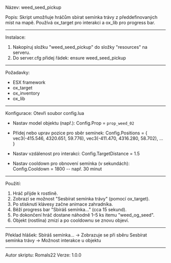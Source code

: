 Název: weed_seed_pickup

Popis:
Skript umožňuje hráčům sbírat semínka trávy z předdefinovaných míst na mapě.
Používá ox_target pro interakci a ox_lib pro progress bar.

-----------------------------------
Instalace:
1. Nakopíruj složku "weed_seed_pickup" do složky "resources" na serveru.
2. Do server.cfg přidej řádek:
   ensure weed_seed_pickup

-----------------------------------
Požadavky:
- ESX framework
- ox_target
- ox_inventory
- ox_lib

-----------------------------------
Konfigurace:
Otevři soubor config.lua

- Nastav model objektu (např.):
    Config.Prop = `prop_weed_02`

- Přidej nebo uprav pozice pro sběr semínek:
    Config.Positions = {
        vec3(-415.546, 4320.651, 59.776),
        vec3(-411.470, 4316.280, 58.702),
        ...
    }

- Nastav vzdálenost pro interakci:
    Config.TargetDistance = 1.5

- Nastav cooldown pro obnovení semínka (v sekundách):
    Config.Cooldown = 1800  -- např. 30 minut

-----------------------------------
Použití:
1. Hráč přijde k rostlině.
2. Zobrazí se možnost "Sesbírat semínka trávy" (pomocí ox_target).
3. Po stisknutí klávesy začne animace zahradníka.
4. Běží progress bar "Sbíráš semínka..." (cca 15 sekund).
5. Po dokončení hráč dostane náhodně 1–5 ks itemu "weed_og_seed".
6. Objekt (rostlina) zmizí a po cooldownu se znovu objeví.

-----------------------------------
Překlad hlášek:
Sbíráš semínka...  → Zobrazuje se při sběru
Sesbírat semínka trávy → Možnost interakce u objektu

-----------------------------------
Autor skriptu: Romals22
Verze: 1.0.0
